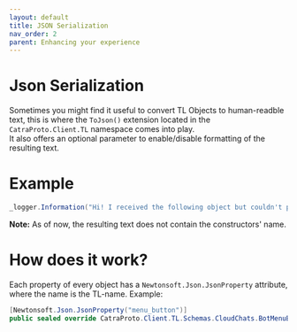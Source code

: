 ```yaml
---
layout: default
title: JSON Serialization
nav_order: 2
parent: Enhancing your experience
---
```

# Json Serialization
Sometimes you might find it useful to convert TL Objects to human-readble text, this is where the `ToJson()` extension located in the `CatraProto.Client.TL` namespace comes into play.\
It also offers an optional parameter to enable/disable formatting of the resulting text.

# Example
```cs
_logger.Information("Hi! I received the following object but couldn't process it: {Obj}", myMessage.ToJson());
```
<div class="note">
<p><b>Note:</b> As of now, the resulting text does not contain the constructors' name.</p>
</div>

# How does it work?
Each property of every object has a `Newtonsoft.Json.JsonProperty` attribute, where the name is the TL-name.
Example: 
```cs
[Newtonsoft.Json.JsonProperty("menu_button")]
public sealed override CatraProto.Client.TL.Schemas.CloudChats.BotMenuButtonBase MenuButton { get; set; }
```

